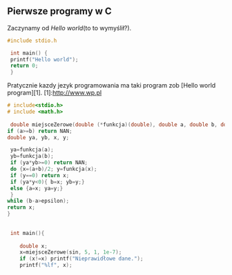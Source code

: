 ## Pierwsze programy w C

Zaczynamy od *Hello world*(to to wymyślił?).

```c
#include stdio.h

 int main() {
 printf("Hello world");
 return 0;
 }
```
 


Pratycznie kazdy jezyk programowania ma taki program zob [Hello world program][1].
[1]:http://www.wp.pl

```c
# include<stdio.h>
# include <math.h>
 
 double miejsceZerowe(double (*funkcja)(double), double a, double b, double epsilon){
if (a>=b) return NAN;
double ya, yb, x, y;

 ya=funkcja(a);
 yb=funkcja(b);
 if (ya*yb>=0) return NAN;
 do {x=(a+b)/2; y=funkcja(x);
 if (y==0) return x;
 if (ya*y<0){ b=x; yb=y;}
 else {a=x; ya=y;}
 }
while (b-a>epsilon);
return x;
}
 
 
 int main(){
 	
 	double x; 
 	x=miejsceZerowe(sin, 5, 1, 1e-7);
 	if (x!=x) printf("Nieprawidłowe dane.");
 	printf("%lf", x);
```
